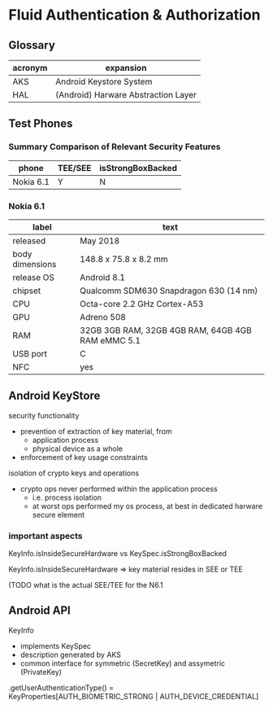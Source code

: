 # Fluid Authentication & Authorization

## Glossary

acronym|expansion
-------|---------
AKS|Android Keystore System  
HAL|(Android) Harware Abstraction Layer

## Test Phones

### Summary Comparison of Relevant Security Features

phone|TEE/SEE|isStrongBoxBacked
-----|-------|-----------------
Nokia 6.1|Y|N

### Nokia 6.1

label|text
-----|----
released|May 2018
body dimensions|148.8 x 75.8 x 8.2 mm
release OS|Android 8.1
chipset|Qualcomm SDM630 Snapdragon 630 (14 nm)
CPU|Octa-core 2.2 GHz Cortex-A53
GPU|Adreno 508
RAM|32GB 3GB RAM, 32GB 4GB RAM, 64GB 4GB RAM eMMC 5.1
USB port|C
NFC|yes

## Android KeyStore

security functionality
- prevention of extraction of key material, from
  - application process
  - physical device as a whole
- enforcement of key usage constraints

isolation of crypto keys and operations
- crypto ops never performed within the application process
  - i.e. process isolation
  - at worst ops performed my os process, at best in dedicated harware secure element



### important aspects

KeyInfo.isInsideSecureHardware vs KeySpec.isStrongBoxBacked 

KeyInfo.isInsideSecureHardware
=> key material resides in SEE or TEE

(TODO what is the actual SEE/TEE for the N6.1

## Android API

KeyInfo 
- implements KeySpec
- description generated by AKS
- common interface for symmetric (SecretKey) and assymetric (PrivateKey)

.getUserAuthenticationType() =  
KeyProperties[AUTH_BIOMETRIC_STRONG | AUTH_DEVICE_CREDENTIAL]  